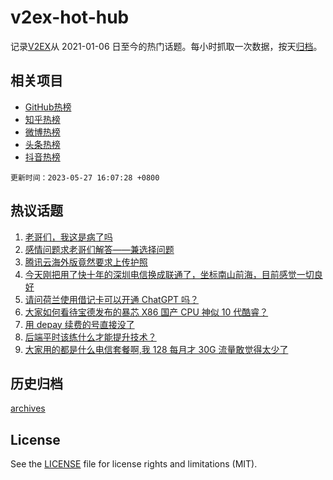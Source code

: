 # v2ex-hot-hub

 记录[V2EX](https://www.v2ex.com/)从 2021-01-06 日至今的热门话题。每小时抓取一次数据，按天[归档](archives)。
 
 ## 相关项目

- [GitHub热榜](https://github.com/snaildev/github-hot-hub)
- [知乎热榜](https://github.com/snaildev/zhihu-hot-hub)
- [微博热榜](https://github.com/snaildev/weibo-hot-hub)
- [头条热榜](https://github.com/snaildev/toutiao-hot-hub)
- [抖音热榜](https://github.com/snaildev/douyin-hot-hub)


 `更新时间：2023-05-27 16:07:28 +0800`

## 热议话题

1. [老哥们，我这是病了吗](https://www.v2ex.com/t/943291)
1. [感情问题求老哥们解答——兼选择问题](https://www.v2ex.com/t/943323)
1. [腾讯云海外版竟然要求上传护照](https://www.v2ex.com/t/943347)
1. [今天刚把用了快十年的深圳电信换成联通了，坐标南山前海，目前感觉一切良好](https://www.v2ex.com/t/943277)
1. [请问荷兰使用借记卡可以开通 ChatGPT 吗？](https://www.v2ex.com/t/943243)
1. [大家如何看待宝德发布的暴芯 X86 国产 CPU 神似 10 代酷睿？](https://www.v2ex.com/t/943346)
1. [用 depay 续费的号直接没了](https://www.v2ex.com/t/943370)
1. [后端平时该练什么才能提升技术？](https://www.v2ex.com/t/943252)
1. [大家用的都是什么电信套餐啊,我 128 每月才 30G 流量敢觉得太少了](https://www.v2ex.com/t/943254)

## 历史归档

[archives](archives)

## License

See the [LICENSE](LICENSE) file for license rights and limitations (MIT).
